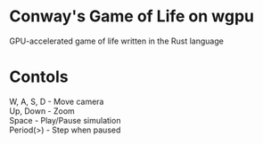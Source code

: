 # Conway's Game of Life on wgpu
GPU-accelerated game of life written in the Rust language

# Contols
W, A, S, D - Move camera\
Up, Down - Zoom\
Space - Play/Pause simulation\
Period(>) - Step when paused
